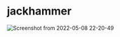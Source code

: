 # jackhammer
![Screenshot from 2022-05-08 22-20-49](https://user-images.githubusercontent.com/82488869/167335382-8022932b-c805-4adf-aba4-e337505a96ec.png)
